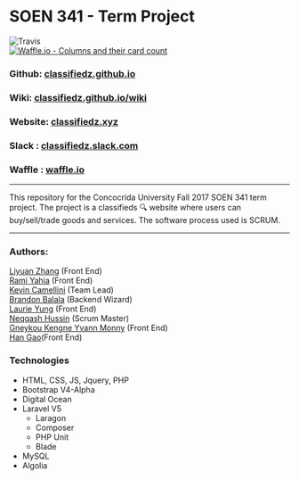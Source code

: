 # SOEN 341 - Term Project  
![Travis](https://travis-ci.org/classifiedz/classifiedz.github.io.svg?branch=master)  
[![Waffle.io - Columns and their card count](https://badge.waffle.io/classifiedz/classifiedz.github.io.svg?columns=Sprint%204,In%20Progress,Review,Done)](http://waffle.io/classifiedz/classifiedz.github.io)  
### Github: [classifiedz.github.io](https://github.com/classifiedz/classifiedz.github.io)
### Wiki: [classifiedz.github.io/wiki](https://github.com/classifiedz/classifiedz.github.io/wiki)
### Website: [classifiedz.xyz](http://classifiedz.xyz)  
### Slack : [classifiedz.slack.com](https://classifiedz.slack.com/)  
### Waffle : [waffle.io](http://waffle.io/classifiedz/classifiedz.github.io)
---  

This repository for the Concocrida University Fall 2017 SOEN 341 term project. The project is a classifieds :mag: website where users can buy/sell/trade goods and services. The software process used is SCRUM.

---  
### Authors:  
[Liyuan Zhang](https://github.com/Swallow666) (Front End)  
[Rami Yahia](https://github.com/rami186) (Front End)  
[Kevin	Camellini](https://github.com/kcamcam) (Team Lead)  
[Brandon Balala](https://github.com/BrandonBalala) (Backend Wizard)  
[Laurie Yung](https://github.com/laurie-y) (Front End)  
[Neqqash Hussin](https://github.com/neqqash) (Scrum Master)  
[Gneykou Kengne	Yvann Monny](https://github.com/monnyy) (Front End)  
[Han Gao](https://github.com/HanGao2333)(Front End)  

### Technologies
- HTML, CSS, JS, Jquery, PHP
- Bootstrap V4-Alpha
- Digital Ocean
- Laravel V5
	- Laragon
	- Composer
	- PHP Unit
	- Blade 
- MySQL
- Algolia
